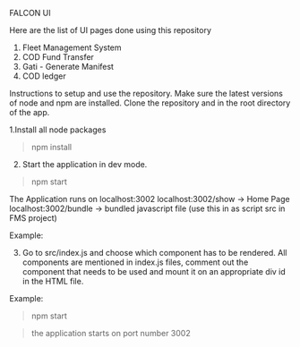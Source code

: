 FALCON UI

Here are the list of UI pages done using this repository
1) Fleet Management System
2) COD Fund Transfer
3) Gati - Generate Manifest 
4) COD ledger

Instructions to setup and use the repository.
Make sure the latest versions of node and npm are installed. 
Clone the repository and in the root directory of the app.

1.Install all node packages
>npm install

2. Start the application in dev mode. 
>npm start 

The Application runs on localhost:3002
localhost:3002/show -> Home Page
localhost:3002/bundle -> bundled javascript file (use this in as script src in FMS project)

Example: 
<script src="http://localhost:3002/bundle"  type="text/javascript"></script>

3. Go to src/index.js and choose which component has to be rendered. All components are mentioned in index.js files, comment out the component that needs to be used and mount it on an appropriate div id in the HTML file.

Example:
















>npm start

>the application starts on port number 3002


